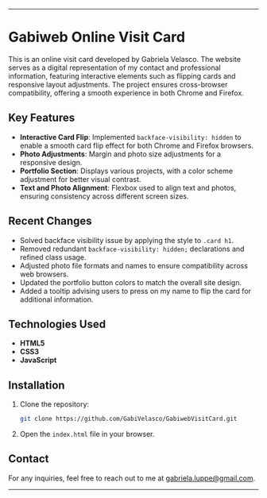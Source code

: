 
---

# Gabiweb Online Visit Card

This is an online visit card developed by Gabriela Velasco. The website serves as a digital representation of my contact and professional information, featuring interactive elements such as flipping cards and responsive layout adjustments. The project ensures cross-browser compatibility, offering a smooth experience in both Chrome and Firefox.

## Key Features

- **Interactive Card Flip**: Implemented `backface-visibility: hidden` to enable a smooth card flip effect for both Chrome and Firefox browsers.
- **Photo Adjustments**: Margin and photo size adjustments for a responsive design.
- **Portfolio Section**: Displays various projects, with a color scheme adjustment for better visual contrast.
- **Text and Photo Alignment**: Flexbox used to align text and photos, ensuring consistency across different screen sizes.

## Recent Changes

- Solved backface visibility issue by applying the style to `.card h1`.
- Removed redundant `backface-visibility: hidden;` declarations and refined class usage.
- Adjusted photo file formats and names to ensure compatibility across web browsers.
- Updated the portfolio button colors to match the overall site design.
- Added a tooltip advising users to press on my name to flip the card for additional information.

## Technologies Used

- **HTML5**
- **CSS3**
- **JavaScript**

## Installation

1. Clone the repository:
   ```bash
   git clone https://github.com/GabiVelasco/GabiwebVisitCard.git
   ```
2. Open the `index.html` file in your browser.

## Contact

For any inquiries, feel free to reach out to me at [gabriela.luppe@gmail.com](mailto:gabriela.luppe@gmail.com).

---

